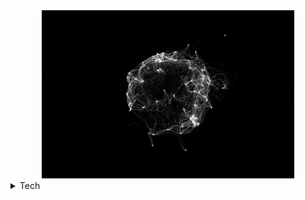 <div align="center">
<img width ="80%" src ='/assets/Etienne_Jacob.gif'>
</div>

<details>
<summary>Tech</summary>
 <p align = "right">
   <img align="right" width=390 src="https://github-readme-stats.vercel.app/api?username=tonykalantzis&title_color=d4d4d4&bg_color=45deg,000000,222222&show_icons=true&text_color=909090&icon_color=676767&hide_border=true" />
 </p>
<p align="middle">
    <br>
    <br>
    <a href= https://github.com/tonykalantzis?tab=repositories&q=&type=&language=java&sort= > <img width ="4%" src ='https://raw.githubusercontent.com/rahulbanerjee26/githubAboutMeGenerator/main/icons/cpp.svg'> </a>
    <a href= https://github.com/tonykalantzis?tab=repositories&q=&type=&language=python&sort= > <img width ="4%" src ='https://raw.githubusercontent.com/rahulbanerjee26/githubAboutMeGenerator/main/icons/python.svg'> </a>
    <a href= https://github.com/tonykalantzis?tab=repositories&q=&type=&language=cpp&sort= > <img width ="4%" src ='https://raw.githubusercontent.com/rahulbanerjee26/githubAboutMeGenerator/main/icons/html.svg'> </a>
    <a href= https://github.com/tonykalantzis?tab=repositories&q=&type=&language=html&sort= > <img width ="4%" src ='https://raw.githubusercontent.com/rahulbanerjee26/githubAboutMeGenerator/main/icons/css.svg'> </a>
    <a href= https://github.com/tonykalantzis?tab=repositories&q=&type=&language=css&sort= > <img width ="4%" src ='https://raw.githubusercontent.com/rahulbanerjee26/githubAboutMeGenerator/main/icons/c.svg'> </a>
    <a href= https://github.com/tonykalantzis?tab=repositories&q=&type=&language=c&sort= > <img width ="4%" src ='https://raw.githubusercontent.com/rahulbanerjee26/githubAboutMeGenerator/main/icons/git.svg'> </a>
    <a href= https://github.com/tonykalantzis?tab=repositories&q=&type=&language=javascript&sort= > <img width ="4%" src ='https://raw.githubusercontent.com/rahulbanerjee26/githubAboutMeGenerator/main/icons/docker.svg'> </a>
     <a href= https://github.com/tonykalantzis?tab=repositories&q=&type=&language=javascript&sort= > <img width ="4%" src ='https://raw.githubusercontent.com/rahulbanerjee26/githubAboutMeGenerator/main/icons/kubernetes.svg'> </a>
    <a href= https://github.com/tonykalantzis?tab=repositories&q=&type=&language=java&sort= > <img width ="4%" src ='https://raw.githubusercontent.com/rahulbanerjee26/githubAboutMeGenerator/main/icons/bash.svg'> </a>
    <a href= https://github.com/tonykalantzis?tab=repositories&q=&type=&language=java&sort= > <img width ="4%" src ='https://raw.githubusercontent.com/rahulbanerjee26/githubAboutMeGenerator/main/icons/linux.svg'> </a>
    <a href= https://github.com/tonykalantzis?tab=repositories&q=&type=&language=java&sort= > <img width ="4%" src ='https://raw.githubusercontent.com/rahulbanerjee26/githubAboutMeGenerator/main/icons/java.svg'> </a>
    </p>
</details>
